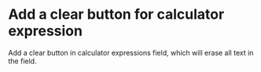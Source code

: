 # Add a clear button for calculator expression

Add a clear button in calculator expressions field, which will erase all text in the field.
